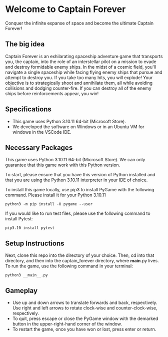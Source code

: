 # Welcome to Captain Forever

Conquer the infinite expanse of space and become the ultimate Captain Forever!

## The big idea

Captain Forever is an exhilarating spaceship adventure game that transports you, the captain, into the role of an interstellar pilot on a mission to evade and destroy formidable enemy ships. In the midst of a cosmic field, you'll navigate a single spaceship while facing flying enemy ships that pursue and attempt to destroy you. If you take too many hits, you will explode! Your objective is to strategically shoot and annihilate them, all while avoiding collisions and dodging counter-fire. If you can destroy all of the enemy ships before reinforcements appear, you win!

## Specifications 
* This game uses Python 3.10.11 64-bit (Microsoft Store).
* We developed the software on Windows or in an Ubuntu VM for windows in the VSCode IDE. 

## Necessary Packages

This game uses Python 3.10.11 64-bit (Microsoft Store). We can only guarantee that this game work with this Python version. 

To start, please ensure that you have this version of Python installed and that you are using the Python 3.10.11 interpreter in your IDE of choice.

To install this game locally, use pip3 to install PyGame with the following command. Please install it for your Python 3.10.11 
```
python3 -m pip install -U pygame --user
```
If you would like to run test files, please use the following command to install Pytest:
```
pip3.10 install pytest
```

## Setup Instructions
Next, clone this repo into the directory of your choice. Then, cd into that directory, and then into the captain_forever directory, where __main__.py lives.
To run the game, use the following command in your terminal:
```
python3 __main__.py
```

## Gameplay 
* Use up and down arrows to translate forwards and back, respectively. Use right and left arrows to rotate clock-wise and counter-clock-wise, respectively. 
* To quit, press escape or close the PyGame window with the demarked button in the upper-right-hand corner of the window. 
* To restart the game, once you have won or lost, press enter or return. 
